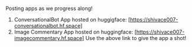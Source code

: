 Posting apps as we progress along!
1. ConversationalBot App hosted on huggigface: [https://shivace007-conversationalbot.hf.space]
2. Image Commentary App hosted on huggingface: [https://shivace007-imagecommentary.hf.space]
Use the above link to give the app a shot!
